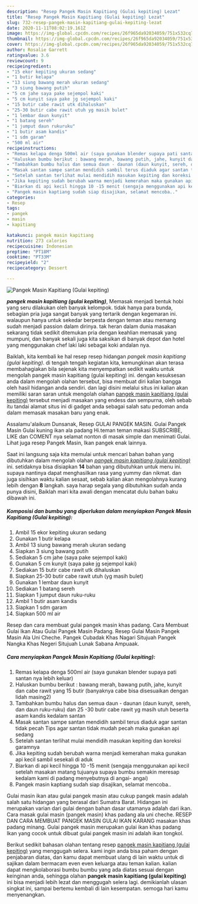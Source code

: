 ```yaml
---
description: "Resep Pangek Masin Kapitiang (Gulai kepiting) Lezat"
title: "Resep Pangek Masin Kapitiang (Gulai kepiting) Lezat"
slug: 732-resep-pangek-masin-kapitiang-gulai-kepiting-lezat
date: 2020-11-11T08:02:19.161Z
image: https://img-global.cpcdn.com/recipes/26f965da92034059/751x532cq70/pangek-masin-kapitiang-gulai-kepiting-foto-resep-utama.jpg
thumbnail: https://img-global.cpcdn.com/recipes/26f965da92034059/751x532cq70/pangek-masin-kapitiang-gulai-kepiting-foto-resep-utama.jpg
cover: https://img-global.cpcdn.com/recipes/26f965da92034059/751x532cq70/pangek-masin-kapitiang-gulai-kepiting-foto-resep-utama.jpg
author: Rosalie Garrett
ratingvalue: 3.6
reviewcount: 9
recipeingredient:
- "15 ekor kepiting ukuran sedang"
- "1 butir kelapa"
- "13 siung bawang merah ukuran sedang"
- "3 siung bawang putih"
- "5 cm jahe saya pake sejempol kaki"
- "5 cm kunyit saya pake jg sejempol kaki"
- "15 butir cabe rawit utk dihaluskan"
- "25-30 butir cabe rawit utuh yg masih bulet"
- "1 lembar daun kunyit"
- "1 batang sereh"
- "1 jumput daun rukuruku"
- "1 butir asam kandis"
- "1 sdm garam"
- "500 ml air"
recipeinstructions:
- "Remas kelapa denga 500ml air (saya gunakan blender supaya pati santan nya lebih keluar)"
- "Haluskan bumbu berikut : bawang merah, bawang putih, jahe, kunyit dan cabe rawit yang 15 butir (banyaknya cabe bisa disesuaikan dengan lidah masing2)"
- "Tambahkan bumbu halus dan semua daun - daunan (daun kunyit, sereh, dan daun ruku-ruku) dan 25 -30 butir cabe rawit yg masih utuh beserta asam kandis kedalam santan"
- "Masak santan sampe santan mendidih sambil terus diaduk agar santan tidak pecah Tips agar santan tidak mudah pecah maka gunakan api sedang"
- "Setelah santan terlihat mulai mendidih masukan kepiting dan koreksi garamnya"
- "Jika kepiting sudah berubah warna menjadi kemerahan maka gunakan api kecil sambil sesekali di aduk"
- "Biarkan di api kecil hingga 10 -15 menit (sengaja menggunakan api kecil setelah masakan matang tujuanya supaya bumbu semakin meresap kedalam kami di padang menyebutnya di angai- angai)"
- "Pangek masin kaptiang sudah siap disajikan, selamat mencoba.."
categories:
- Resep
tags:
- pangek
- masin
- kapitiang

katakunci: pangek masin kapitiang 
nutrition: 273 calories
recipecuisine: Indonesian
preptime: "PT18M"
cooktime: "PT33M"
recipeyield: "2"
recipecategory: Dessert

---
```



![Pangek Masin Kapitiang (Gulai kepiting)](https://img-global.cpcdn.com/recipes/26f965da92034059/751x532cq70/pangek-masin-kapitiang-gulai-kepiting-foto-resep-utama.jpg)

<b><i>pangek masin kapitiang (gulai kepiting)</i></b>, Memasak menjadi bentuk hobi yang seru dilakukan oleh banyak kelompok. tidak hanya para bunda, sebagian pria juga sangat banyak yang tertarik dengan kegemaran ini. walaupun hanya untuk sekedar berpesta dengan teman atau memang sudah menjadi passion dalam dirinya. tak heran dalam dunia masakan sekarang tidak sedikit ditemukan pria dengan keahlian memasak yang mumpuni, dan banyak sekali juga kita saksikan di banyak depot dan hotel yang menggunakan chef laki laki sebagai koki andalan nya.

Baiklah, kita kembali ke hal resep resep hidangan <i>pangek masin kapitiang (gulai kepiting)</i>. di tengah tengah kegiatan kita, kemungkinan akan terasa membahagiakan bila sejenak kita menyempatkan sedikit waktu untuk mengolah pangek masin kapitiang (gulai kepiting) ini. dengan kesuksesan anda dalam mengolah olahan tersebut, bisa membuat diri kalian bangga oleh hasil hidangan anda sendiri. dan lagi disini melalui situs ini kalian akan memiliki saran saran untuk mengolah olahan <u>pangek masin kapitiang (gulai kepiting)</u> tersebut menjadi masakan yang endess dan sempurna, oleh sebab itu tandai alamat situs ini di gadget anda sebagai salah satu pedoman anda dalam memasak masakan baru yang enak.

Assalamu&#39;alaikum Dunsanak, Resep GULAI PANGEK MASIN. Gulai Pangek Masin Gulai kuning ikan ala padang Hi.teman teman makasi SUBSCRIBE, LIKE dan COMENT nya selamat nonton di masak simple dan menimati Gulai. Lihat juga resep Pangek Masin, Ikan pangek enak lainnya.


Saat ini langsung saja kita memulai untuk mencari bahan bahan yang dibutuhkan dalam mengolah olahan <u><i>pangek masin kapitiang (gulai kepiting)</i></u> ini. setidaknya bisa disiapkan <b>14</b> bahan yang dibutuhkan untuk menu ini. supaya nantinya dapat menghasilkan rasa yang yummy dan nikmat. dan juga sisihkan waktu kalian sesaat, sebab kalian akan mengolahnya kurang lebih dengan <b>8</b> langkah. saya harap segala yang dibutuhkan sudah anda punya disini, Baiklah mari kita awali dengan mencatat dulu bahan baku dibawah ini.

<!--inarticleads1-->

##### Komposisi dan bumbu yang diperlukan dalam menyiapkan Pangek Masin Kapitiang (Gulai kepiting):

1. Ambil 15 ekor kepiting ukuran sedang
1. Gunakan 1 butir kelapa
1. Ambil 13 siung bawang merah ukuran sedang
1. Siapkan 3 siung bawang putih
1. Sediakan 5 cm jahe (saya pake sejempol kaki)
1. Gunakan 5 cm kunyit (saya pake jg sejempol kaki)
1. Sediakan 15 butir cabe rawit utk dihaluskan
1. Siapkan 25-30 butir cabe rawit utuh (yg masih bulet)
1. Gunakan 1 lembar daun kunyit
1. Sediakan 1 batang sereh
1. Siapkan 1 jumput daun ruku-ruku
1. Ambil 1 butir asam kandis
1. Siapkan 1 sdm garam
1. Siapkan 500 ml air


Resep dan cara membuat gulai pangek masin khas padang. Cara Membuat Gulai Ikan Atau Gulai Pangek Masin Padang. Resep Gulai Masin Pangek Masin Ala Uni Cheche. Pangek Cubadak Khas Nagari Situjuah Pangek Nangka Khas Negeri Situjuah Lunak Sabana Ampuaak. 

<!--inarticleads2-->

##### Cara menyiapkan Pangek Masin Kapitiang (Gulai kepiting):

1. Remas kelapa denga 500ml air (saya gunakan blender supaya pati santan nya lebih keluar)
1. Haluskan bumbu berikut : bawang merah, bawang putih, jahe, kunyit dan cabe rawit yang 15 butir (banyaknya cabe bisa disesuaikan dengan lidah masing2)
1. Tambahkan bumbu halus dan semua daun - daunan (daun kunyit, sereh, dan daun ruku-ruku) dan 25 -30 butir cabe rawit yg masih utuh beserta asam kandis kedalam santan
1. Masak santan sampe santan mendidih sambil terus diaduk agar santan tidak pecah Tips agar santan tidak mudah pecah maka gunakan api sedang
1. Setelah santan terlihat mulai mendidih masukan kepiting dan koreksi garamnya
1. Jika kepiting sudah berubah warna menjadi kemerahan maka gunakan api kecil sambil sesekali di aduk
1. Biarkan di api kecil hingga 10 -15 menit (sengaja menggunakan api kecil setelah masakan matang tujuanya supaya bumbu semakin meresap kedalam kami di padang menyebutnya di angai- angai)
1. Pangek masin kaptiang sudah siap disajikan, selamat mencoba..


Gulai masin ikan atau gulai pangek masin atau cukup pangek masin adalah salah satu hidangan yang berasal dari Sumatra Barat. Hidangan ini merupakan varian dari gulai dengan bahan dasar utamanya adalah dari ikan. Cara masak gulai masin (pangek masin) khas padang ala uni cheche. RESEP DAN CARA MEMBUAT PANGEK MASIN GULAI IKAN KARANG masakan khas padang minang. Gulai pangek masin merupakan gulai ikan khas padang Ikan yang cocok untuk dibuat gulai pangek masin ini adalah ikan tongkol. 

Berikut sedikit bahasan olahan tentang resep <u>pangek masin kapitiang (gulai kepiting)</u> yang menggugah selera. kami ingin anda bisa paham dengan penjabaran diatas, dan kamu dapat membuat ulang di lain waktu untuk di sajikan dalam bermacam even even keluarga atau teman kalian. kalian dapat mengkolaborasi bumbu bumbu yang ada diatas sesuai dengan keinginan anda, sehingga olahan <b>pangek masin kapitiang (gulai kepiting)</b> ini bisa menjadi lebih lezat dan menggugah selera lagi. demikianlah ulasan singkat ini, sampai bertemu kembali di lain kesempatan. semoga hari kamu menyenangkan.
